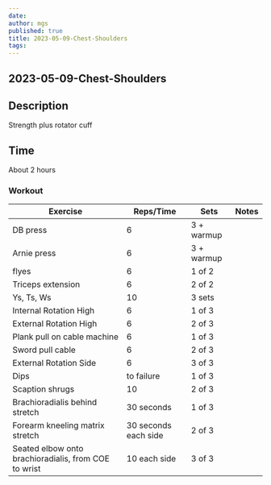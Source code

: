 ```yaml
---
date:
author: mgs
published: true
title: 2023-05-09-Chest-Shoulders
tags: 
---
```

## 2023-05-09-Chest-Shoulders
## Description
Strength plus rotator cuff
## Time
About 2 hours
### Workout
Exercise|Reps/Time|Sets|Notes
--|--|--|--|
DB press  | 6 | 3 + warmup  |   |  
Arnie press | 6 | 3 + warmup  |   |  
  flyes |  6 |  1 of 2 |   |  
 Triceps extension | 6 |  2 of 2 |   |
 Ys, Ts, Ws  | 10  |  3 sets|   |
 Internal Rotation High |6 | 1 of 3 | |
  External Rotation High |6 | 2 of 3 | |
   Plank pull on cable machine | 6 |  1 of 3 |   |
   Sword pull cable | 6 |  2 of 3 |   |
  External Rotation Side |6 | 3 of 3 | |
Dips |  to failure |  1 of 3 |   |  
Scaption shrugs|10| 2 of 3||
 Brachioradialis behind stretch  | 30 seconds |  1 of 3 |   |
Forearm kneeling matrix stretch  | 30 seconds each side |  2 of 3|   |
Seated elbow onto brachioradialis, from COE to wrist | 10 each side |  3 of 3|   |
